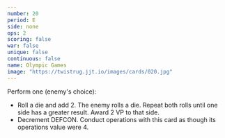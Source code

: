 ```yaml
---
number: 20
period: E
side: none
ops: 2
scoring: false
war: false
unique: false
continuous: false
name: Olympic Games
image: "https://twistrug.jjt.io/images/cards/020.jpg"
---
```

Perform one (enemy's choice):
* Roll a die and add 2. The enemy rolls a die. Repeat both rolls until one side has a greater result. Award 2 VP to that side.
* Decrement DEFCON. Conduct operations with this card as though its operations value were 4.
